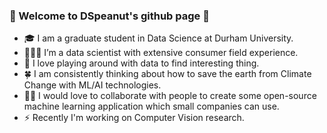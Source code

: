 ### 🌟 Welcome to DSpeanut's github page 🌟

* 🎓 I am a graduate student in Data Science at Durham University.
* 👩🏼‍💻 I’m a data scientist with extensive consumer field experience.
* 📃 I love playing around with data to find interesting thing.
* 🍀 I am consistently thinking about how to save the earth from Climate Change with ML/AI technologies.
* 👯‍♀️ I would love to collaborate with people to create some open-source machine learning application which small companies can use.
* ⚡️ Recently I'm working on Computer Vision research.
